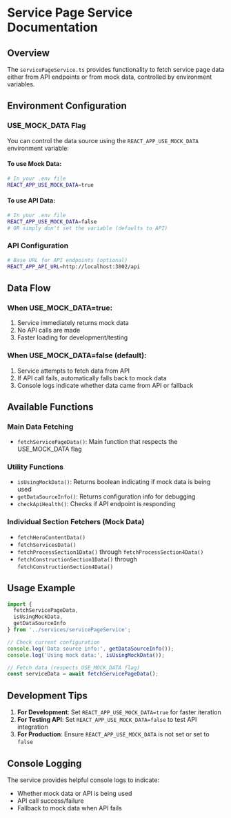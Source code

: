 # Service Page Service Documentation

## Overview
The `servicePageService.ts` provides functionality to fetch service page data either from API endpoints or from mock data, controlled by environment variables.

## Environment Configuration

### USE_MOCK_DATA Flag
You can control the data source using the `REACT_APP_USE_MOCK_DATA` environment variable:

#### To use Mock Data:
```bash
# In your .env file
REACT_APP_USE_MOCK_DATA=true
```

#### To use API Data:
```bash
# In your .env file
REACT_APP_USE_MOCK_DATA=false
# OR simply don't set the variable (defaults to API)
```

### API Configuration
```bash
# Base URL for API endpoints (optional)
REACT_APP_API_URL=http://localhost:3002/api
```

## Data Flow

### When USE_MOCK_DATA=true:
1. Service immediately returns mock data
2. No API calls are made
3. Faster loading for development/testing

### When USE_MOCK_DATA=false (default):
1. Service attempts to fetch data from API
2. If API call fails, automatically falls back to mock data
3. Console logs indicate whether data came from API or fallback

## Available Functions

### Main Data Fetching
- `fetchServicePageData()`: Main function that respects the USE_MOCK_DATA flag

### Utility Functions
- `isUsingMockData()`: Returns boolean indicating if mock data is being used
- `getDataSourceInfo()`: Returns configuration info for debugging
- `checkApiHealth()`: Checks if API endpoint is responding

### Individual Section Fetchers (Mock Data)
- `fetchHeroContentData()`
- `fetchServicesData()`
- `fetchProcessSection1Data()` through `fetchProcessSection4Data()`
- `fetchConstructionSection1Data()` through `fetchConstructionSection4Data()`

## Usage Example

```typescript
import { 
  fetchServicePageData, 
  isUsingMockData, 
  getDataSourceInfo 
} from '../services/servicePageService';

// Check current configuration
console.log('Data source info:', getDataSourceInfo());
console.log('Using mock data:', isUsingMockData());

// Fetch data (respects USE_MOCK_DATA flag)
const serviceData = await fetchServicePageData();
```

## Development Tips

1. **For Development**: Set `REACT_APP_USE_MOCK_DATA=true` for faster iteration
2. **For Testing API**: Set `REACT_APP_USE_MOCK_DATA=false` to test API integration
3. **For Production**: Ensure `REACT_APP_USE_MOCK_DATA` is not set or set to `false`

## Console Logging
The service provides helpful console logs to indicate:
- Whether mock data or API is being used
- API call success/failure
- Fallback to mock data when API fails 